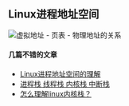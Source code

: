## Linux进程地址空间

![虚拟地址 - 页表 - 物理地址的关系](https://images0.cnblogs.com/blog/83005/201310/04162809-8efa30e1f1644caf94b1650ad9b9a5b0.png)

#### 几篇不错的文章
* [Linux进程地址空间的理解](https://blog.csdn.net/hustyangju/article/details/40541251)
* [进程栈 线程栈 内核栈 中断栈](https://blog.csdn.net/yangkuanqaz85988/article/details/52403726)
* [怎么理解linux内核栈？](https://www.zhihu.com/question/57013926/answer/151306072)